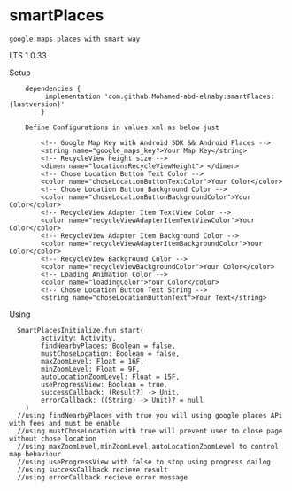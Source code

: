 # smartPlaces

    google maps places with smart way

LTS 1.0.33

Setup

        dependencies { 
             implementation 'com.github.Mohamed-abd-elnaby:smartPlaces:{lastversion}' 
            }
		
	    Define Configurations in values xml as below just
            
            <!-- Google Map Key with Android SDK && Android Places -->
            <string name="google_maps_key">Your Map Key</string>
            <!-- RecycleView height size -->
            <dimen name="locationsRecycleViewHeight"> </dimen>
            <!-- Chose Location Button Text Color -->
            <color name="choseLocationButtonTextColor">Your Color</color>
            <!-- Chose Location Button Background Color -->
            <color name="choseLocationButtonBackgroundColor">Your Color</color>
            <!-- RecycleView Adapter Item TextView Color -->
            <color name="recycleViewAdapterItemTextViewColor">Your Color</color>
            <!-- RecycleView Adapter Item Background Color -->
            <color name="recycleViewAdapterItemBackgroundColor">Your Color</color>
            <!-- RecycleView Background Color -->
            <color name="recycleViewBackgroundColor">Your Color</color>
            <!-- Loading Animation Color -->
            <color name="loadingColor">Your Color</color>
            <!-- Chose Location Button Text String -->
            <string name="choseLocationButtonText">Your Text</string>

Using
      
	  SmartPlacesInitialize.fun start(
            activity: Activity,
            findNearbyPlaces: Boolean = false,
            mustChoseLocation: Boolean = false,
            maxZoomLevel: Float = 16F,
            minZoomLevel: Float = 9F,
            autoLocationZoomLevel: Float = 15F,
            useProgressView: Boolean = true,
            successCallback: (Result?) -> Unit,
            errorCallback: ((String) -> Unit)? = null
        )
      //using findNearbyPlaces with true you will using google places APi with fees and must be enable
      //using mustChoseLocation with true will prevent user to close page without chose location
      //using maxZoomLevel,minZoomLevel,autoLocationZoomLevel to control map behaviour
      //using useProgressView with false to stop using progress dailog
      //using successCallback recieve result
      //using errorCallback recieve error message
